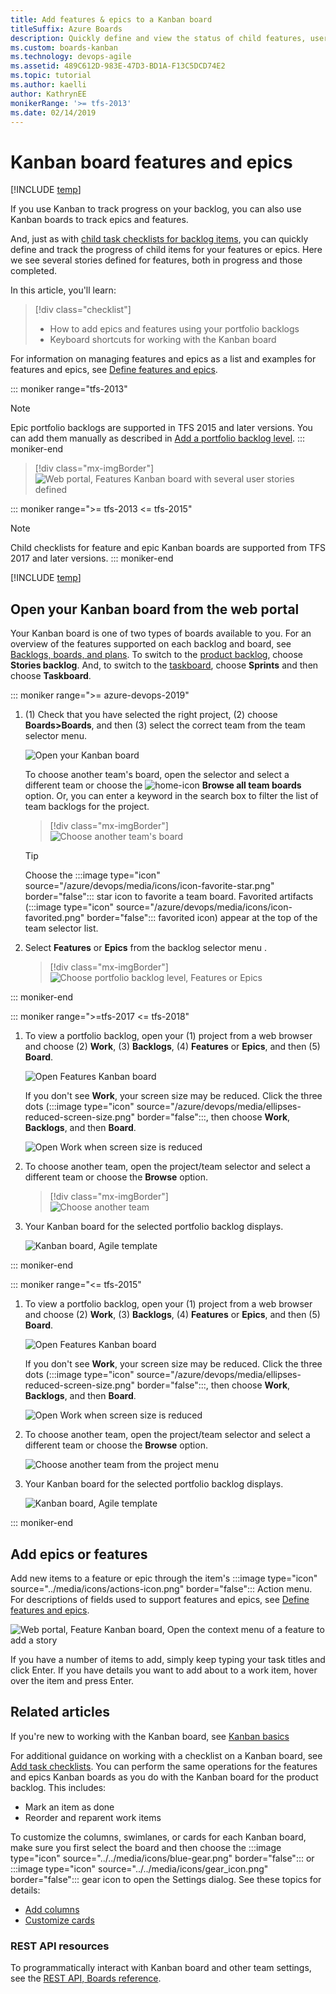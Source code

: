 ```yaml
---
title: Add features & epics to a Kanban board
titleSuffix: Azure Boards
description: Quickly define and view the status of child features, user stories, or backlog items using Kanban features or epic boards in Azure Boards, Azure DevOps, & Team Foundation Server
ms.custom: boards-kanban 
ms.technology: devops-agile
ms.assetid: 489C612D-983E-47D3-BD1A-F13C5DCD74E2  
ms.topic: tutorial
ms.author: kaelli
author: KathrynEE
monikerRange: '>= tfs-2013'
ms.date: 02/14/2019
---
```




# Kanban board features and epics  

[!INCLUDE [temp](../includes/version-all.md)]

If you use Kanban to track progress on your backlog, you can also use Kanban boards to track epics and features.  

And, just as with [child task checklists for backlog items](add-task-checklists.md), you can quickly define and track the progress of child items for your features or epics. Here we see several stories defined for features, both in progress and those completed.    

In this article, you'll learn: 
>[!div class="checklist"]    
> * How to add epics and features using your portfolio backlogs    
> * Keyboard shortcuts for working with the Kanban board  

For information on managing features and epics as a list and examples for features and epics, see [Define features and epics](../backlogs/define-features-epics.md). 

::: moniker range="tfs-2013"
> [!NOTE]   
> Epic portfolio backlogs are supported in TFS 2015 and later versions. You can add them manually as described in [Add a portfolio backlog level](../../reference/add-portfolio-backlogs.md).
::: moniker-end

> [!div class="mx-imgBorder"]
> ![Web portal, Features Kanban board with several user stories defined](media/features-epics/features-with-stories-intro.png)

::: moniker range=">= tfs-2013 <= tfs-2015"
> [!NOTE]    
>Child checklists for feature and epic Kanban boards are supported from TFS 2017 and later versions.
::: moniker-end

[!INCLUDE [temp](../includes/prerequisites-kanban.md)]


## Open your Kanban board from the web portal

Your Kanban board is one of two types of boards available to you. For an overview of the features supported on each backlog and board, see [Backlogs, boards, and plans](/azure/devops/boards/backlogs/backlogs-boards-plans). To switch to the [product backlog](/azure/devops/boards/backlogs/create-your-backlog), choose **Stories backlog**. And, to switch to the [taskboard](/azure/devops/boards/sprints/task-board), choose **Sprints** and then choose **Taskboard**.  

::: moniker range=">= azure-devops-2019"

1. (1) Check that you have selected the right project, (2) choose **Boards>Boards**, and then (3) select the correct team from the team selector menu. 

	![Open your Kanban board](/azure/devops/boards/boards/media/quickstart/open-kanban-board-agile.png)  

	To choose another team's board, open the selector and select a different team or choose the ![home-icon](/azure/devops/media/icons/home-icon.png) **Browse all team boards** option. Or, you can enter a keyword in the search box to filter the list of team backlogs for the project.

	> [!div class="mx-imgBorder"]  
	> ![Choose another team's board](/azure/devops/boards/boards/media/quickstart/select-kanban-team-board.png) 

	> [!TIP]    
	> Choose the :::image type="icon" source="/azure/devops/media/icons/icon-favorite-star.png" border="false"::: star icon to favorite a team board. Favorited artifacts (:::image type="icon" source="/azure/devops/media/icons/icon-favorited.png" border="false"::: favorited icon) appear at the top of the team selector list.

1. Select **Features** or **Epics** from the backlog selector menu . 

	> [!div class="mx-imgBorder"]  
	> ![Choose portfolio backlog level, Features or Epics](media/features-epics/select-portfolio-level.png) 

::: moniker-end


::: moniker range=">=tfs-2017 <= tfs-2018"

1. To view a portfolio backlog, open your (1) project from a web browser and choose (2) **Work**, (3) **Backlogs**, (4) **Features** or **Epics**, and then (5) **Board**.  

	![Open Features Kanban board](media/features-epics/open-features-board-standard.png)

	If you don't see **Work**, your screen size may be reduced. Click the three dots (:::image type="icon" source="/azure/devops/media/ellipses-reduced-screen-size.png" border="false":::, then choose **Work**, **Backlogs**, and then **Board**.   

	![Open Work when screen size is reduced](/azure/devops/boards/boards/media/kanban-quickstart-reduced-screensize.png)   

2.	To choose another team, open the project/team selector and select a different team or choose the **Browse** option.  

	> [!div class="mx-imgBorder"]  
	> ![Choose another team](/azure/devops/boards/sprints/media/assign-items-sprint/team-selector-backlogs-standard.png)  

3. Your Kanban board for the selected portfolio backlog displays.  

	![Kanban board, Agile template](media/features-epics/features-board-standard.png)   

::: moniker-end


::: moniker range="<= tfs-2015"

1. To view a portfolio backlog, open your (1) project from a web browser and choose (2) **Work**, (3) **Backlogs**, (4) **Features** or **Epics**, and then (5) **Board**.  

	![Open Features Kanban board](media/features-epics/open-features-board-standard.png)

	If you don't see **Work**, your screen size may be reduced. Click the three dots (:::image type="icon" source="/azure/devops/media/ellipses-reduced-screen-size.png" border="false":::, then choose **Work**, **Backlogs**, and then **Board**.   

	![Open Work when screen size is reduced](/azure/devops/boards/boards/media/kanban-quickstart-reduced-screensize.png)   

0.	To choose another team, open the project/team selector and select a different team or choose the **Browse** option.  

	![Choose another team from the project menu](/azure/devops/boards/sprints/media/capacity/vso-team-selector.png)  

1. Your Kanban board for the selected portfolio backlog displays.  

	![Kanban board, Agile template](media/features-epics/features-board-standard.png)   

::: moniker-end

## Add epics or features    

Add new items to a feature or epic through the item's   :::image type="icon" source="../media/icons/actions-icon.png" border="false":::  Action menu. For descriptions of fields used to support features and epics, see [Define features and epics](../backlogs/define-features-epics.md). 

![Web portal, Feature Kanban board, Open the context menu of a feature to add a story](media/features-epics/add-user-story.png)

If you have a number of items to add, simply keep typing your task titles and click Enter. If you have details you want to add about to a work item, hover over the item and press Enter.  
 

## Related articles

If you're new to working with the Kanban board, see [Kanban basics](kanban-basics.md)

For additional guidance on working with a checklist on a Kanban board, see [Add task checklists](add-task-checklists.md). You can perform the same operations for the features and epics Kanban boards as you do with the Kanban board for the product backlog. This includes:    

- Mark an item as done  
- Reorder and reparent work items  

To customize the columns, swimlanes, or cards for each Kanban board, make sure you first select the board and then choose the  :::image type="icon" source="../../media/icons/blue-gear.png" border="false":::  or :::image type="icon" source="../../media/icons/gear_icon.png" border="false"::: gear icon to open the Settings dialog. See these topics for details: 

* [Add columns](add-columns.md)  
* [Customize cards](../../boards/boards/customize-cards.md)  

### REST API resources
To programmatically interact with Kanban board and other team settings, see the [REST API, Boards reference](/rest/api/azure/devops/work/boards).

